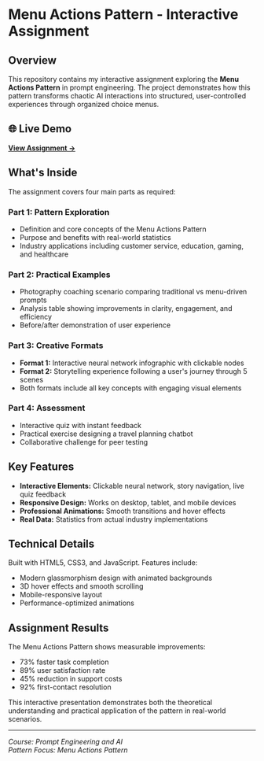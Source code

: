 # Menu Actions Pattern - Interactive Assignment

## Overview

This repository contains my interactive assignment exploring the **Menu Actions Pattern** in prompt engineering. The project demonstrates how this pattern transforms chaotic AI interactions into structured, user-controlled experiences through organized choice menus.

## 🌐 Live Demo

**[View Assignment →](https://pranavkharat7.github.io/Prompt-Engineering-AI/)**

## What's Inside

The assignment covers four main parts as required:

### Part 1: Pattern Exploration
- Definition and core concepts of the Menu Actions Pattern
- Purpose and benefits with real-world statistics
- Industry applications including customer service, education, gaming, and healthcare

### Part 2: Practical Examples
- Photography coaching scenario comparing traditional vs menu-driven prompts
- Analysis table showing improvements in clarity, engagement, and efficiency
- Before/after demonstration of user experience

### Part 3: Creative Formats
- **Format 1:** Interactive neural network infographic with clickable nodes
- **Format 2:** Storytelling experience following a user's journey through 5 scenes
- Both formats include all key concepts with engaging visual elements

### Part 4: Assessment
- Interactive quiz with instant feedback
- Practical exercise designing a travel planning chatbot
- Collaborative challenge for peer testing

## Key Features

- **Interactive Elements:** Clickable neural network, story navigation, live quiz feedback
- **Responsive Design:** Works on desktop, tablet, and mobile devices
- **Professional Animations:** Smooth transitions and hover effects
- **Real Data:** Statistics from actual industry implementations

## Technical Details

Built with HTML5, CSS3, and JavaScript. Features include:
- Modern glassmorphism design with animated backgrounds
- 3D hover effects and smooth scrolling
- Mobile-responsive layout
- Performance-optimized animations

## Assignment Results

The Menu Actions Pattern shows measurable improvements:
- 73% faster task completion
- 89% user satisfaction rate
- 45% reduction in support costs
- 92% first-contact resolution

This interactive presentation demonstrates both the theoretical understanding and practical application of the pattern in real-world scenarios.

---

*Course: Prompt Engineering and AI*  
*Pattern Focus: Menu Actions Pattern*
